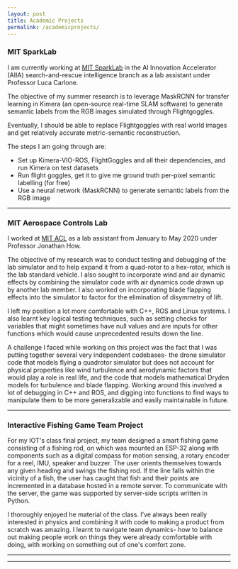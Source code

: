 ```yaml
---
layout: post
title: Academic Projects
permalink: /academicprojects/
---
```


### MIT SparkLab

I am currently working at [MIT SparkLab](http://web.mit.edu/sparklab/) in the AI Innovation Accelerator (AIIA) search-and-rescue intelligence branch as a lab assistant under Professor Luca Carlone.

The objective of my summer research is to leverage MaskRCNN for transfer learning in Kimera (an open-source real-time SLAM software) to generate semantic labels from the RGB images simulated through Flightgoggles.

Eventually, I should be able to replace Flightgoggles with real world images and get relatively accurate metric-semantic reconstruction.

The steps I am going through are:
* Set up Kimera-VIO-ROS, FlightGoggles and all their dependencies, and run Kimera on test datasets
* Run flight goggles, get it to give me ground truth per-pixel semantic labelling (for free)
* Use a neural network (MaskRCNN) to generate semantic labels from the RGB image


*******

### MIT Aerospace Controls Lab

I worked at [MIT ACL](http://acl.mit.edu) as a lab assistant from January to May 2020 under Professor Jonathan How.

The objective of my research was to conduct testing and debugging of the lab simulator and to help expand it from a quad-rotor to a hex-rotor, which is the lab standard vehicle. I also sought to incorporate wind and air dynamic effects by combining the simulator code with air dynamics code drawn up by another lab member. I also worked on incorporating blade flapping effects into the simulator to factor for the elimination of disymmetry of lift. 

I left my position a lot more comfortable with C++, ROS and Linux systems. I also learnt key logical testing techniques, such as setting checks for variables that might sometimes have null values and are inputs for other functions which would cause unprecedented results down the line.  

A challenge I faced while working on this project was the fact that I was putting together several very independent codebases- the drone simulator code that models flying a quadrotor simulator but does not account for physical properties like wind turbulence and aerodynamic factors that would play a role in real life, and the code that models mathematical Dryden models for turbulence and blade flapping. Working around this involved a lot of debugging in C++ and ROS, and digging into functions to find ways to manipulate them to be more generalizable and easily maintainable in future.

*******

### Interactive Fishing Game Team Project

For my IOT's class final project, my team designed a smart fishing game consisting of a fishing rod, on which was mounted an ESP-32 along with components such as a digital compass for motion sensing, a rotary encoder for a reel, IMU, speaker and buzzer. The user orients themselves towards any given heading and swings the fishing rod. If the line falls within the vicinity of a fish, the user has caught that fish and their points are incremented in a database hosted in a remote server. To communicate with the server, the game was supported by server-side scripts written in Python.

I thoroughly enjoyed he material of the class. I’ve always been really interested in physics and combining it with code to making a product from scratch was amazing. I learnt to navigate team dynamics- how to balance out making people work on things they were already comfortable with doing, with working on something out of one's comfort zone.

******
-------